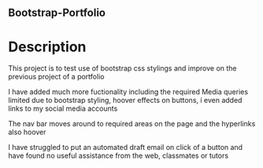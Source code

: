 ## Bootstrap-Portfolio

# Description

This project is to test use of bootstrap css stylings and improve on the previous project of a portfolio

I have added much more fuctionality including the required Media queries limited due to bootstrap styling, hoover effects on buttons, i even added links to my social media accounts

The nav bar moves around to required areas on the page and the hyperlinks also hoover

I have struggled to put an automated draft email on click of a button and have found no useful assistance from the web, classmates or tutors



